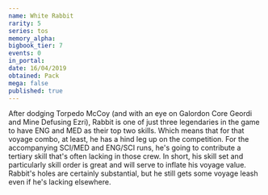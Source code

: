 ```yaml
---
name: White Rabbit
rarity: 5
series: tos
memory_alpha:
bigbook_tier: 7
events: 0
in_portal:
date: 16/04/2019
obtained: Pack
mega: false
published: true
---
```


After dodging Torpedo McCoy (and with an eye on Galordon Core Geordi and Mine Defusing Ezri), Rabbit is one of just three legendaries in the game to have ENG and MED as their top two skills. Which means that for that voyage combo, at least, he has a hind leg up on the competition. For the accompanying SCI/MED and ENG/SCI runs, he's going to contribute a tertiary skill that's often lacking in those crew. In short, his skill set and particularly skill order is great and will serve to inflate his voyage value. Rabbit's holes are certainly substantial, but he still gets some voyage leash even if he's lacking elsewhere.
